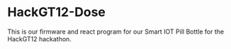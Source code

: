 # HackGT12-Dose
This is our firmware and react program for our Smart IOT Pill Bottle for the HackGT12 hackathon.
